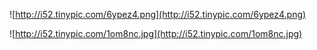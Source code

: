 ![http://i52.tinypic.com/6ypez4.png](http://i52.tinypic.com/6ypez4.png)

![http://i52.tinypic.com/1om8nc.jpg](http://i52.tinypic.com/1om8nc.jpg)